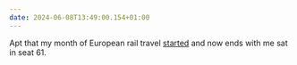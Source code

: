```yaml
---
date: 2024-06-08T13:49:00.154+01:00
---
```


Apt that my month of European rail travel [started](/2024/131/p1/) and now ends with me sat in seat 61.
